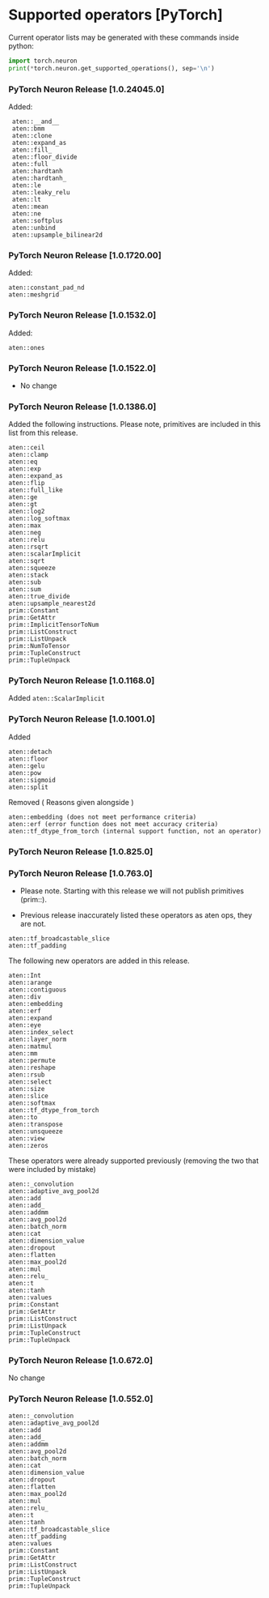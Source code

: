 # Supported operators [PyTorch]

Current operator lists may be generated with these commands inside python:

```python
import torch.neuron
print(*torch.neuron.get_supported_operations(), sep='\n')
```

### PyTorch Neuron Release [1.0.24045.0]
Added:
```
 aten::__and__
 aten::bmm
 aten::clone
 aten::expand_as
 aten::fill_
 aten::floor_divide
 aten::full
 aten::hardtanh
 aten::hardtanh_
 aten::le
 aten::leaky_relu
 aten::lt
 aten::mean
 aten::ne
 aten::softplus
 aten::unbind
 aten::upsample_bilinear2d
```

### PyTorch Neuron Release [1.0.1720.00]
Added:
```
aten::constant_pad_nd
aten::meshgrid
```

### PyTorch Neuron Release [1.0.1532.0]
Added:
```
aten::ones
```


### PyTorch Neuron Release [1.0.1522.0]
* No change

### PyTorch Neuron Release [1.0.1386.0]

Added the following instructions. Please note, primitives are included in this list from this release.
```
aten::ceil
aten::clamp
aten::eq
aten::exp
aten::expand_as
aten::flip
aten::full_like
aten::ge
aten::gt
aten::log2
aten::log_softmax
aten::max
aten::neg
aten::relu
aten::rsqrt
aten::scalarImplicit
aten::sqrt
aten::squeeze
aten::stack
aten::sub
aten::sum
aten::true_divide
aten::upsample_nearest2d
prim::Constant
prim::GetAttr
prim::ImplicitTensorToNum
prim::ListConstruct
prim::ListUnpack
prim::NumToTensor
prim::TupleConstruct
prim::TupleUnpack
```

### PyTorch Neuron Release [1.0.1168.0]

Added ``` aten::ScalarImplicit ```

### PyTorch Neuron Release [1.0.1001.0]

Added

```
aten::detach
aten::floor
aten::gelu
aten::pow
aten::sigmoid
aten::split
```

Removed ( Reasons given alongside )

```
aten::embedding (does not meet performance criteria)
aten::erf (error function does not meet accuracy criteria)
aten::tf_dtype_from_torch (internal support function, not an operator)
```
### PyTorch Neuron Release [1.0.825.0]

### PyTorch Neuron Release [1.0.763.0]

* Please note. Starting with this release we will not publish primitives (prim::). 

* Previous release inaccurately listed these operators as aten ops, they are not. 

```
aten::tf_broadcastable_slice
aten::tf_padding
```

The following new operators are added in this release.

```
aten::Int
aten::arange
aten::contiguous
aten::div
aten::embedding
aten::erf
aten::expand
aten::eye
aten::index_select
aten::layer_norm
aten::matmul
aten::mm
aten::permute
aten::reshape
aten::rsub
aten::select
aten::size
aten::slice
aten::softmax
aten::tf_dtype_from_torch
aten::to
aten::transpose
aten::unsqueeze
aten::view
aten::zeros
```
These operators were already supported previously (removing the two that were included by mistake)
```
aten::_convolution
aten::adaptive_avg_pool2d
aten::add
aten::add_
aten::addmm
aten::avg_pool2d
aten::batch_norm
aten::cat
aten::dimension_value
aten::dropout
aten::flatten
aten::max_pool2d
aten::mul
aten::relu_
aten::t
aten::tanh
aten::values
prim::Constant
prim::GetAttr
prim::ListConstruct
prim::ListUnpack
prim::TupleConstruct
prim::TupleUnpack
```

### PyTorch Neuron Release [1.0.672.0]
No change

### PyTorch Neuron Release [1.0.552.0]

```
aten::_convolution
aten::adaptive_avg_pool2d
aten::add
aten::add_
aten::addmm
aten::avg_pool2d
aten::batch_norm
aten::cat
aten::dimension_value
aten::dropout
aten::flatten
aten::max_pool2d
aten::mul
aten::relu_
aten::t
aten::tanh
aten::tf_broadcastable_slice
aten::tf_padding
aten::values
prim::Constant
prim::GetAttr
prim::ListConstruct
prim::ListUnpack
prim::TupleConstruct
prim::TupleUnpack
```


